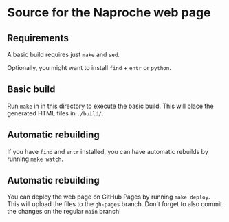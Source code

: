 
# Source for the Naproche web page

## Requirements

A basic build requires just `make` and `sed`.

Optionally, you might want to install `find` + `entr` or `python`.


## Basic build

Run `make` in in this directory to execute the basic build.
This will place the generated HTML files in `./build/`.


## Automatic rebuilding

If you have `find` and `entr` installed, you can have automatic rebuilds by running `make watch`.


## Automatic rebuilding

You can deploy the web page on GitHub Pages by running `make deploy`.
This will upload the files to the `gh-pages` branch.
Don't forget to also commit the changes on the regular `main` branch!
